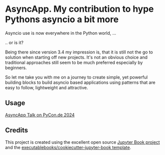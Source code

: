 # AsyncApp. My contribution to hype Pythons asyncio a bit more

Asyncio use is now everywhere in the Python world, ...

.. or is it?

Being there since version 3.4 my impression is, that it is still not the go to solution when starting off new projects.
It's not an obvious choice and traditional approaches still seem to be much preferred especially by beginners.

So let me take you with me on a journey to create simple, yet powerful building blocks to build asyncio based applications using patterns that are easy to follow, lightweight and attractive.

## Usage

[AsyncApp Talk on PyCon.de 2024](https://jneines.github.io/async_app_talk_pycon_de_2024/30-prior_art_and_alternatives/00-introduction.html)

## Credits

This project is created using the excellent open source [Jupyter Book project](https://jupyterbook.org/) and the [executablebooks/cookiecutter-jupyter-book template](https://github.com/executablebooks/cookiecutter-jupyter-book).
